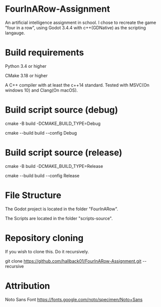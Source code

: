 # FourInARow-Assignment
An artificial intelligence assignment in school. I chose to recreate the game "four in a row", using Godot 3.4.4 with c++(GDNative) as the scripting langauge.

# Build requirements
Python 3.4 or higher

CMake 3.18 or higher

A C++ compiler with at least the c++14 standard. Tested with MSVC(On windows 10) and Clang(On macOS).

# Build script source (debug)
cmake -B build -DCMAKE_BUILD_TYPE=Debug

cmake --build build --config Debug

# Build script source (release)
cmake -B build -DCMAKE_BUILD_TYPE=Release

cmake --build build --config Release

# File Structure
The Godot project is located in the folder "FourInARow".

The Scripts are located in the folder "scripts-source".

# Repository cloning
If you wish to clone this. Do it recursively.

git clone https://github.com/hallback01/FourInARow-Assignment.git --recursive

# Attribution
Noto Sans Font https://fonts.google.com/noto/specimen/Noto+Sans